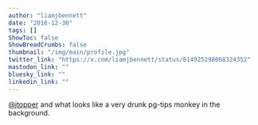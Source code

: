 ```yaml
---
author: "liamjbennett"
date: "2016-12-30"
tags: []
ShowToc: false
ShowBreadCrumbs: false
thumbnail: "/img/main/profile.jpg"
twitter_link: "https://x.com/liamjbennett/status/814925298068324352"
mastodon_link: ""
bluesky_link: ""
linkedin_link: ""
---
```


[@jtopper](https://x.com/jtopper) and what looks like a very drunk pg-tips monkey in the background.

